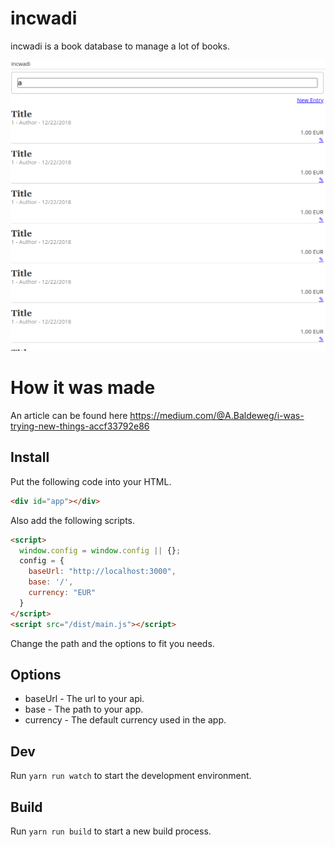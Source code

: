 # incwadi

incwadi is a book database to manage a lot of books.

![incwadi](screenshot.png)

# How it was made

An article can be found here https://medium.com/@A.Baldeweg/i-was-trying-new-things-accf33792e86

## Install

Put the following code into your HTML.

```html
<div id="app"></div>
```

Also add the following scripts.

```html
<script>
  window.config = window.config || {};
  config = {
    baseUrl: "http://localhost:3000",
    base: '/',
    currency: "EUR"
  }
</script>
<script src="/dist/main.js"></script>
```

Change the path and the options to fit you needs.

## Options

- baseUrl - The url to your api.
- base - The path to your app.
- currency - The default currency used in the app.

## Dev

Run `yarn run watch` to start the development environment.

## Build

Run `yarn run build` to start a new build process.
